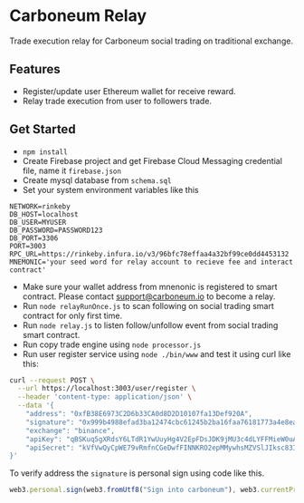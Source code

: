 # Carboneum Relay
Trade execution relay for Carboneum social trading on traditional exchange.
## Features
 - Register/update user Ethereum wallet for receive reward. 
 - Relay trade execution from user to followers trade.

## Get Started
 
 - `npm install`
 - Create Firebase project and get Firebase Cloud Messaging credential file, name it `firebase.json`
 - Create mysql database from `schema.sql`
 - Set your system environment variables like this
```
NETWORK=rinkeby
DB_HOST=localhost
DB_USER=MYUSER
DB_PASSWORD=PASSWORD123
DB_PORT=3306
PORT=3003
RPC_URL=https://rinkeby.infura.io/v3/96bfc78effaa4a32bf99ce0dd4453132
MNEMONIC='your seed word for relay account to recieve fee and interact contract'
```
- Make sure your wallet address from mnenonic is registered to smart contract.
Please contact support@carboneum.io to become a relay.
- Run `node relayRunOnce.js` to scan following on social trading smart contract for only first time.
- Run `node relay.js` to listen follow/unfollow event from  social trading smart contract.
- Run copy trade engine using `node processor.js`
- Run user register service using `node ./bin/www` and test it using curl like this:
```bash
curl --request POST \
  --url https://localhost:3003/user/register \
  --header 'content-type: application/json' \
  --data '{
	"address": "0xfB38E6973C2D6b33CA0d8D2D10107fa13Def920A",
	"signature": "0x999b4988efad3ba12474cbc61245b2ba16faa76181773a4e8ea30549c8c89a2b2ed5b2d5bfd6d4a2fc9e90eccd05bbcb615268239b7a0feb4a62cd97b8b813651",
	"exchange": "binance",
	"apiKey": "qBSKuq5gXRdsY6LTdR1YwUuyHg4V2EpFDsJDK9jMU3c4dLYFFMieW0uA7r3WpXg4",
	"apiSecret": "kVfVwQyCpWE79vRmfnCGeDwfFINNKRO2epMMywhsMZVSlJIksc83IVw4rGIuUQsp"
}'
```
To verify address the `signature` is personal sign using code like this.
```javascript
web3.personal.sign(web3.fromUtf8("Sign into carboneum"), web3.currentProvider.selectedAddress, console.log);
```
